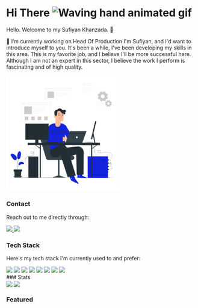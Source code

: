 <h1> Hi There
<img src="https://github.com/shahzebnaqvi/shahzebnaqvi/blob/master/wave.gif" 
         alt="Waving hand animated gif"
         height="45"
         width="45" /></h1>

Hello. Welcome to my Sufiyan Khanzada. 👋
<br>

🔭 I’m currently working on Head Of Production 
I'm Sufiyan, and I'd want to introduce myself to you. It's been a while, I've been developing my skills in this area. This is my favorite job, and I believe I'll be more successful here. Although I am not an expert in this sector, I believe the work I perform is fascinating and of high quality.
<br>
<br>
<img src="
97863-coding.gif" style="width:60%"/>

### Contact

Reach out to me directly through:

<a href="mailto:sufiyakhanzada748@gmail.com" target="_blank">
    <img src="https://img.shields.io/badge/Gmail-D14836?style=for-the-badge&logo=gmail&logoColor=white" />
</a>
<a href="https://www.linkedin.com/in/sufiyan-khanzada-11b472135/" target="_blank">
    <img src="https://img.shields.io/badge/LinkedIn-0077B5?style=for-the-badge&logo=linkedin&logoColor=white" />
</a>

### Tech Stack

Here's my tech stack I'm currently used to and prefer:

<div>
  <img src="https://img.shields.io/badge/Python-3776AB?style=for-the-badge&logo=python&logoColor=white" />
  <img src="https://img.shields.io/badge/HTML5-E34F26?style=for-the-badge&logo=html5&logoColor=white" />
  <img src="https://img.shields.io/badge/CSS3-1572B6?style=for-the-badge&logo=css3&logoColor=white" />
  <img src="https://img.shields.io/badge/Bootstrap-563D7C?style=for-the-badge&logo=bootstrap&logoColor=white" />
  <img src="https://img.shields.io/badge/PHP-777BB4?style=for-the-badge&logo=php&logoColor=white" />
  <img src="https://img.shields.io/badge/MySQL-00000F?style=for-the-badge&logo=mysql&logoColor=white" />
  <img src="https://img.shields.io/badge/Dart-0175C2?style=for-the-badge&logo=dart&logoColor=white" />
  <img src="https://img.shields.io/badge/laravel-02569B?style=for-the-badge&logo=laravel&logoColor=white" />
  
<div>
### Stats
 <br>

<img align="center" src="https://github-readme-stats.vercel.app/api?username=Sufiyan-Khanzada&theme=nord&hide=stars" />
<img align="center" src="https://github-readme-stats.vercel.app/api/top-langs/?username=Sufiyan-Khanzada&layout=compact&theme=nord" />

 ### Featured
 


<!--
**Sufiyan Khanzada/Sufiyan Khanzada** is a ✨ _special_ ✨ repository because its `README.md` (this file) appears on your GitHub profile.

Here are some ideas to get you started:

- 🔭 I’m currently working on ...
- 🌱 I’m currently learning ...
- 👯 I’m looking to collaborate on ...
- 🤔 I’m looking for help with ...
- 💬 Ask me about ...
- 📫 How to reach me: ...
- 😄 Pronouns: ...
- ⚡ Fun fact: ...
-->
